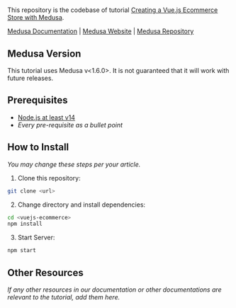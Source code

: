 # <Creating a Vue.js Ecommerce Store with Medusa>

This repository is the codebase of tutorial [Creating a Vue.js Ecommerce Store with Medusa](tutorial-link).

[Medusa Documentation](https://docs.medusajs.com/) | [Medusa Website](https://medusajs.com/) | [Medusa Repository](https://github.com/medusajs/medusa)

## Medusa Version

This tutorial uses Medusa v<1.6.0>. It is not guaranteed that it will work with future releases.

## Prerequisites

- [Node.js at least v14](https://docs.medusajs.com/tutorial/set-up-your-development-environment#nodejs)
- _Every pre-requisite as a bullet point_

## How to Install

_You may change these steps per your article._

1. Clone this repository:

```bash
git clone <url>
```

2. Change directory and install dependencies:

```bash
cd <vuejs-ecommerce>
npm install
```

3. Start Server:

```bash
npm start
```

## Other Resources

_If any other resources in our documentation or other documentations are relevant to the tutorial, add them here._
